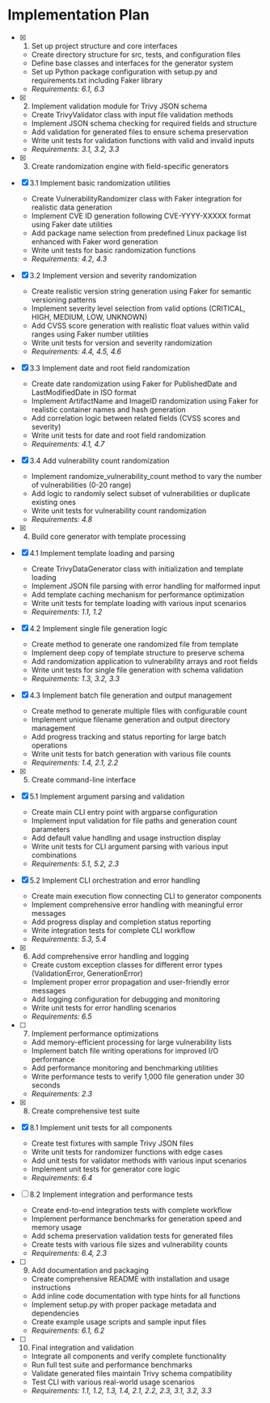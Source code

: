 # Implementation Plan

- [x] 1. Set up project structure and core interfaces
  - Create directory structure for src, tests, and configuration files
  - Define base classes and interfaces for the generator system
  - Set up Python package configuration with setup.py and requirements.txt including Faker library
  - _Requirements: 6.1, 6.3_

- [x] 2. Implement validation module for Trivy JSON schema
  - Create TrivyValidator class with input file validation methods
  - Implement JSON schema checking for required fields and structure
  - Add validation for generated files to ensure schema preservation
  - Write unit tests for validation functions with valid and invalid inputs
  - _Requirements: 3.1, 3.2, 3.3_

- [x] 3. Create randomization engine with field-specific generators
- [x] 3.1 Implement basic randomization utilities
  - Create VulnerabilityRandomizer class with Faker integration for realistic data generation
  - Implement CVE ID generation following CVE-YYYY-XXXXX format using Faker date utilities
  - Add package name selection from predefined Linux package list enhanced with Faker word generation
  - Write unit tests for basic randomization functions
  - _Requirements: 4.2, 4.3_

- [x] 3.2 Implement version and severity randomization
  - Create realistic version string generation using Faker for semantic versioning patterns
  - Implement severity level selection from valid options (CRITICAL, HIGH, MEDIUM, LOW, UNKNOWN)
  - Add CVSS score generation with realistic float values within valid ranges using Faker number utilities
  - Write unit tests for version and severity randomization
  - _Requirements: 4.4, 4.5, 4.6_

- [x] 3.3 Implement date and root field randomization
  - Create date randomization using Faker for PublishedDate and LastModifiedDate in ISO format
  - Implement ArtifactName and ImageID randomization using Faker for realistic container names and hash generation
  - Add correlation logic between related fields (CVSS scores and severity)
  - Write unit tests for date and root field randomization
  - _Requirements: 4.1, 4.7_

- [x] 3.4 Add vulnerability count randomization
  - Implement randomize_vulnerability_count method to vary the number of vulnerabilities (0-20 range)
  - Add logic to randomly select subset of vulnerabilities or duplicate existing ones
  - Write unit tests for vulnerability count randomization
  - _Requirements: 4.8_

- [x] 4. Build core generator with template processing
- [x] 4.1 Implement template loading and parsing
  - Create TrivyDataGenerator class with initialization and template loading
  - Implement JSON file parsing with error handling for malformed input
  - Add template caching mechanism for performance optimization
  - Write unit tests for template loading with various input scenarios
  - _Requirements: 1.1, 1.2_

- [x] 4.2 Implement single file generation logic
  - Create method to generate one randomized file from template
  - Implement deep copy of template structure to preserve schema
  - Add randomization application to vulnerability arrays and root fields
  - Write unit tests for single file generation with schema validation
  - _Requirements: 1.3, 3.2, 3.3_

- [x] 4.3 Implement batch file generation and output management
  - Create method to generate multiple files with configurable count
  - Implement unique filename generation and output directory management
  - Add progress tracking and status reporting for large batch operations
  - Write unit tests for batch generation with various file counts
  - _Requirements: 1.4, 2.1, 2.2_

- [x] 5. Create command-line interface
- [x] 5.1 Implement argument parsing and validation
  - Create main CLI entry point with argparse configuration
  - Implement input validation for file paths and generation count parameters
  - Add default value handling and usage instruction display
  - Write unit tests for CLI argument parsing with various input combinations
  - _Requirements: 5.1, 5.2, 2.3_

- [x] 5.2 Implement CLI orchestration and error handling
  - Create main execution flow connecting CLI to generator components
  - Implement comprehensive error handling with meaningful error messages
  - Add progress display and completion status reporting
  - Write integration tests for complete CLI workflow
  - _Requirements: 5.3, 5.4_

- [x] 6. Add comprehensive error handling and logging
  - Create custom exception classes for different error types (ValidationError, GenerationError)
  - Implement proper error propagation and user-friendly error messages
  - Add logging configuration for debugging and monitoring
  - Write unit tests for error handling scenarios
  - _Requirements: 6.5_

- [ ] 7. Implement performance optimizations
  - Add memory-efficient processing for large vulnerability lists
  - Implement batch file writing operations for improved I/O performance
  - Add performance monitoring and benchmarking utilities
  - Write performance tests to verify 1,000 file generation under 30 seconds
  - _Requirements: 2.3_

- [x] 8. Create comprehensive test suite
- [x] 8.1 Implement unit tests for all components
  - Create test fixtures with sample Trivy JSON files
  - Write unit tests for randomizer functions with edge cases
  - Add unit tests for validator methods with various input scenarios
  - Implement unit tests for generator core logic
  - _Requirements: 6.4_

- [ ] 8.2 Implement integration and performance tests
  - Create end-to-end integration tests with complete workflow
  - Implement performance benchmarks for generation speed and memory usage
  - Add schema preservation validation tests for generated files
  - Create tests with various file sizes and vulnerability counts
  - _Requirements: 6.4, 2.3_

- [ ] 9. Add documentation and packaging
  - Create comprehensive README with installation and usage instructions
  - Add inline code documentation with type hints for all functions
  - Implement setup.py with proper package metadata and dependencies
  - Create example usage scripts and sample input files
  - _Requirements: 6.1, 6.2_

- [ ] 10. Final integration and validation
  - Integrate all components and verify complete functionality
  - Run full test suite and performance benchmarks
  - Validate generated files maintain Trivy schema compatibility
  - Test CLI with various real-world usage scenarios
  - _Requirements: 1.1, 1.2, 1.3, 1.4, 2.1, 2.2, 2.3, 3.1, 3.2, 3.3_